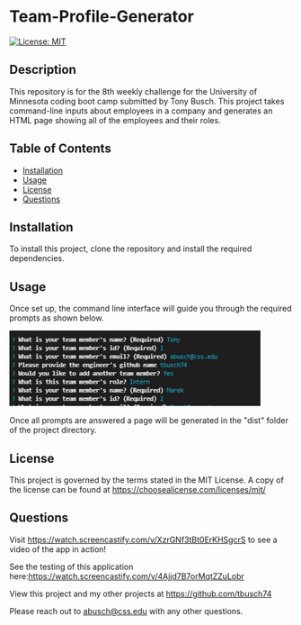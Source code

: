 # Team-Profile-Generator

  [![License: MIT](https://img.shields.io/badge/License-MIT-yellow.svg)](https://opensource.org/licenses/MIT)

  ## Description

  This repository is for the 8th weekly challenge for the University of Minnesota coding boot camp submitted by Tony Busch. This project takes command-line inputs about employees in a company and generates an HTML page showing all of the employees and their roles.

  ## Table of Contents
  
  * [Installation](#installation)
  * [Usage](#usage)
  * [License](#license)
  * [Questions](#questions)
  
  ## Installation

  To install this project, clone the repository and install the required dependencies.
  
  ## Usage

  Once set up, the command line interface will guide you through the required prompts as shown below. 
  
  ![Team-Profile-Generator Screenshot](src/screenshot.JPG)

  Once all prompts are answered a page will be generated in the "dist" folder of the project directory.
  
  ## License

  This project is governed by the terms stated in the MIT License. A copy of the license can be found at https://choosealicense.com/licenses/mit/
  
  ## Questions

  Visit https://watch.screencastify.com/v/XzrGNf3tBt0ErKHSgcrS to see a video of the app in action!

  See the testing of this application here:https://watch.screencastify.com/v/4Ajjd7B7orMqtZZuLobr

  View this project and my other projects at <https://github.com/tbusch74>

  Please reach out to <abusch@css.edu> with any other questions.

